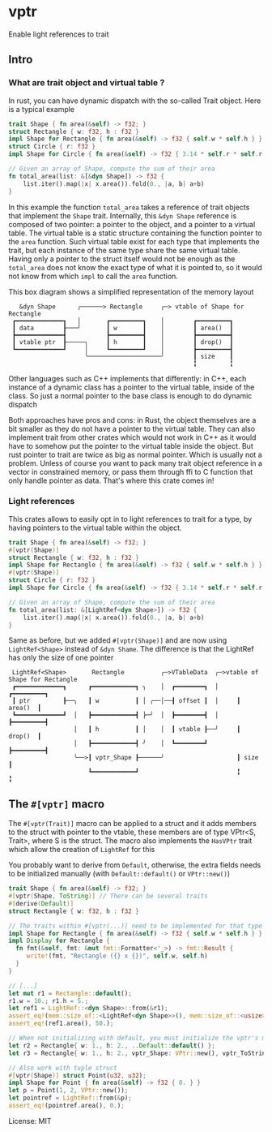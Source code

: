# vptr

Enable light references to trait

## Intro

### What are trait object and virtual table ?

In rust, you can have dynamic dispatch with the so-called Trait object.
Here is a typical example

```rust
trait Shape { fn area(&self) -> f32; }
struct Rectangle { w: f32, h : f32 }
impl Shape for Rectangle { fn area(&self) -> f32 { self.w * self.h } }
struct Circle { r: f32 }
impl Shape for Circle { fn area(&self) -> f32 { 3.14 * self.r * self.r } }

// Given an array of Shape, compute the sum of their area
fn total_area(list: &[&dyn Shape]) -> f32 {
    list.iter().map(|x| x.area()).fold(0., |a, b| a+b)
}
```
In this example the function `total_area` takes a reference of trait objects that implement
the `Shape` trait. Internally, this `&dyn Shape` reference is composed of two pointer:
a pointer to the object, and a pointer to a virtual table. The virtual table is a static
structure containing the function pointer to the `area` function. Such virtual table exist
for each type that implements the trait, but each instance of the same type share the same
virtual table. Having only a pointer to the struct itself would not be enough as the
`total_area` does not know the exact type of what it is pointed to, so it would not know from
which `impl` to call the `area` function.

This box diagram shows a simplified representation of the memory layout

```ascii
   &dyn Shape      ╭──────> Rectangle     ╭─> vtable of Shape for Rectangle
 ┏━━━━━━━━━━━━━┓   │       ┏━━━━━━━━━┓    │        ┏━━━━━━━━━┓
 ┃ data        ┠───╯       ┃ w       ┃    │        ┃ area()  ┃
 ┣━━━━━━━━━━━━━┫           ┣━━━━━━━━━┫    │        ┣━━━━━━━━━┫
 ┃ vtable ptr  ┠─────╮     ┃ h       ┃    │        ┃ drop()  ┃
 ┗━━━━━━━━━━━━━┛     │     ┗━━━━━━━━━┛    │        ┣━━━━━━━━━┫
                     ╰────────────────────╯        ┃ size    ┃
                                                   ╏         ╏
```

Other languages such as C++ implements that differently: in C++, each instance of a dynamic class
has a pointer to the virtual table, inside of the class. So just a normal pointer to the base class
is enough to do dynamic dispatch

Both approaches have pros and cons: in Rust, the object themselves are a bit smaller as they
do not have a pointer to the virtual table. They can also implement trait from other crates
which would not work in C++ as it would have to somehow put the pointer to the virtual table
inside the object. But rust pointer to trait are twice as big as normal pointer. Which is
usually not a problem. Unless of course you want to pack many trait object reference in a vector
in constrained memory, or pass them through ffi to C function that only handle pointer as data.
That's where this crate comes in!

### Light references

This crates allows to easily opt in to light references to trait for a type, by having
pointers to the virtual table within the object.

```rust
trait Shape { fn area(&self) -> f32; }
#[vptr(Shape)]
struct Rectangle { w: f32, h : f32 }
impl Shape for Rectangle { fn area(&self) -> f32 { self.w * self.h } }
#[vptr(Shape)]
struct Circle { r: f32 }
impl Shape for Circle { fn area(&self) -> f32 { 3.14 * self.r * self.r } }

// Given an array of Shape, compute the sum of their area
fn total_area(list: &[LightRef<dyn Shape>]) -> f32 {
    list.iter().map(|x| x.area()).fold(0., |a, b| a+b)
}
```

Same as before, but we added `#[vptr(Shape)]` and are now using `LightRef<Shape>` instead of
`&dyn Shame`.  The difference is that the LightRef has only the size of one pointer


```ascii
 LightRef<Shape>       Rectangle          ╭─>VTableData  ╭─>vtable of Shape for Rectangle
 ┏━━━━━━━━━━━━━┓      ┏━━━━━━━━━━━━┓ ╮    │  ┏━━━━━━━━┓  │     ┏━━━━━━━━━┓
 ┃ ptr         ┠──╮   ┃ w          ┃ │ ╭──│──┨ offset ┃  │     ┃ area()  ┃
 ┗━━━━━━━━━━━━━┛  │   ┣━━━━━━━━━━━━┫ ⎬─╯  │  ┣━━━━━━━━┫  │     ┣━━━━━━━━━┫
                  │   ┃ h          ┃ │    │  ┃ vtable ┠──╯     ┃ drop()  ┃
                  │   ┣━━━━━━━━━━━━┫ ╯    │  ┗━━━━━━━━┛        ┣━━━━━━━━━┫
                  ╰──>┃ vptr_Shape ┠──────╯                    ┃ size    ┃
                      ┗━━━━━━━━━━━━┛                           ╏         ╏
```


## The `#[vptr]` macro

The `#[vptr(Trait)]` macro can be applied to a struct and it adds members to the struct
with pointer to the vtable, these members are of type VPtr<S, Trait>, where S is the struct.
The macro also implements the `HasVPtr` trait which allow the creation of `LightRef` for this

You probably want to derive from `Default`, otherwise, the extra fields needs to be initialized
manually (with `Default::default()` or `VPtr::new()`)

```rust
trait Shape { fn area(&self) -> f32; }
#[vptr(Shape, ToString)] // There can be several traits
#[derive(Default)]
struct Rectangle { w: f32, h : f32 }

// The traits within #[vptr(...)] need to be implemented for that type
impl Shape for Rectangle { fn area(&self) -> f32 { self.w * self.h } }
impl Display for Rectangle {
  fn fmt(&self, fmt: &mut fmt::Formatter<'_>) -> fmt::Result {
     write!(fmt, "Rectangle ({} x {})", self.w, self.h)
  }
}

// [...]
let mut r1 = Rectangle::default();
r1.w = 10.; r1.h = 5.;
let ref1 = LightRef::<dyn Shape>::from(&r1);
assert_eq!(mem::size_of::<LightRef<dyn Shape>>(), mem::size_of::<usize>());
assert_eq!(ref1.area(), 50.);

// When not initializing with default, you must initialize the vptr's manually
let r2 = Rectangle{ w: 1., h: 2., ..Default::default() };
let r3 = Rectangle{ w: 1., h: 2., vptr_Shape: VPtr::new(), vptr_ToString: VPtr::new() };

// Also work with tuple struct
#[vptr(Shape)] struct Point(u32, u32);
impl Shape for Point { fn area(&self) -> f32 { 0. } }
let p = Point(1, 2, VPtr::new());
let pointref = LightRef::from(&p);
assert_eq!(pointref.area(), 0.);
```

License: MIT
